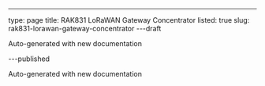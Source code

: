 ---
type: page
title: RAK831 LoRaWAN Gateway Concentrator
listed: true
slug: rak831-lorawan-gateway-concentrator
---draft

Auto-generated with new documentation

---published

Auto-generated with new documentation

